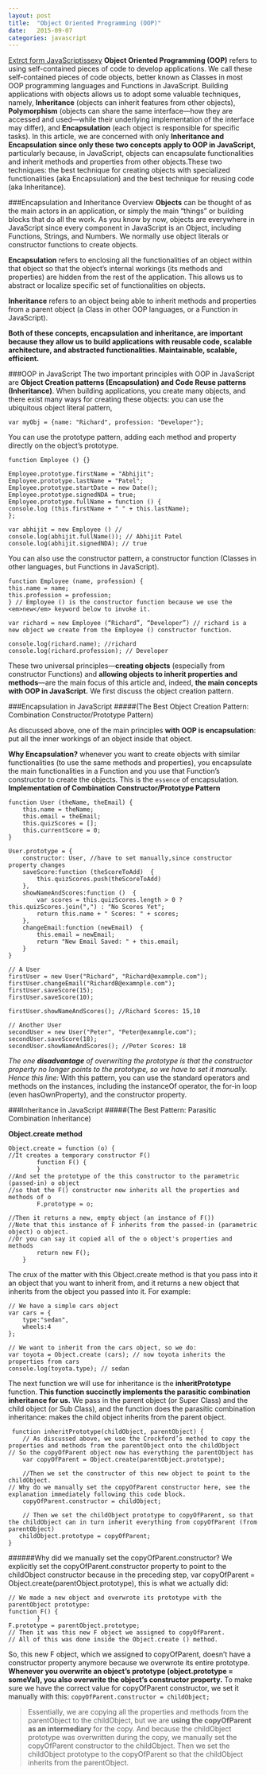 ```yaml
---
layout: post
title:  "Object Oriented Programming (OOP)"
date:   2015-09-07 
categories: javascript
---
```

[Extrct form JavaScriptissexy](http://javascriptissexy.com/oop-in-javascript-what-you-need-to-know/)
**Object Oriented Programming (OOP)** refers to using self-contained pieces of code to develop applications. We call these self-contained pieces of code objects, better known as Classes in most OOP programming languages and Functions in JavaScript.
Building applications with objects allows us to adopt some valuable techniques, namely, **Inheritance** (objects can inherit features from other objects), **Polymorphism** (objects can share the same interface—how they are accessed and used—while their underlying implementation of the interface may differ), and **Encapsulation** (each object is responsible for specific tasks).
In this article, we are concerned with only **Inheritance and Encapsulation** **since only these two concepts apply to OOP in JavaScript**, particularly because, in JavaScript, objects can encapsulate functionalities and inherit methods and properties from other objects.These two techniques: the best technique for creating objects with specialized functionalities (aka Encapsulation) and the best technique for reusing code (aka Inheritance).

###Encapsulation and Inheritance Overview
**Objects** can be thought of as the main actors in an application, or simply the main “things” or building blocks that do all the work. As you know by now, objects are everywhere in JavaScript since every component in JavaScript is an Object, including Functions, Strings, and Numbers. We normally use object literals or constructor functions to create objects.

**Encapsulation** refers to enclosing all the functionalities of an object within that object so that the object’s internal workings (its methods and properties) are hidden from the rest of the application. This allows us to abstract or localize specific set of functionalities on objects.

**Inheritance** refers to an object being able to inherit methods and properties from a parent object (a Class in other OOP languages, or a Function in JavaScript).

**Both of these concepts, encapsulation and inheritance, are important because they allow us to build applications with reusable code, scalable architecture, and abstracted functionalities. Maintainable, scalable, efficient.**

###OOP in JavaScript
The two important principles with OOP in JavaScript are **Object Creation patterns (Encapsulation) and Code Reuse patterns (Inheritance)**. When building applications, you create many objects, and there exist many ways for creating these objects: you can use the ubiquitous object literal pattern,

    var myObj = {name: "Richard", profession: "Developer"}; 
    
You can use the prototype pattern, adding each method and property directly on the object’s prototype.

    function Employee () {}
    ​
    Employee.prototype.firstName = "Abhijit";
    Employee.prototype.lastName = "Patel";
    Employee.prototype.startDate = new Date();
    Employee.prototype.signedNDA = true;
    Employee.prototype.fullName = function () {
    console.log (this.firstName + " " + this.lastName); 
    };
    ​
    ​var abhijit = new Employee () //​
    console.log(abhijit.fullName()); // Abhijit Patel​
    console.log(abhijit.signedNDA); // true

You can also use the constructor pattern, a constructor function (Classes in other languages, but Functions in JavaScript).

    function Employee (name, profession) {
    ​this.name = name;
    ​this.profession = profession;
    } // Employee () is the constructor function because we use the <em>new</em> keyword below to invoke it.​
    ​
    ​var richard = new Employee (“Richard”, “Developer”) // richard is a new object we create from the Employee () constructor function.​
    ​
    console.log(richard.name); //richard​
    console.log(richard.profession); // Developer
    
These two universal principles—**creating objects** (especially from constructor Functions) and **allowing objects to inherit properties and methods**—are the main focus of this article and, indeed, **the main concepts with OOP in JavaScript.** We first discuss the object creation pattern.

###Encapsulation in JavaScript
#####(The Best Object Creation Pattern: Combination Constructor/Prototype Pattern)

As discussed above, one of the main principles **with OOP is encapsulation**: put all the inner workings of an object inside that object. 

**Why Encapsulation?**
whenever you want to create objects with similar functionalities (to use the same methods and properties), you encapsulate the main functionalities in a Function and you use that Function’s constructor to create the objects. This is the `essence` of encapsulation.
**Implementation of Combination Constructor/Prototype Pattern**

    function User (theName, theEmail) {
        this.name = theName;
        this.email = theEmail;
        this.quizScores = [];
        this.currentScore = 0;
    }
    ​
    User.prototype = {
        constructor: User, //have to set manually,since constructor property changes 
        saveScore:function (theScoreToAdd)  {
            this.quizScores.push(theScoreToAdd)
        },
        showNameAndScores:function ()  {
            var scores = this.quizScores.length > 0 ? this.quizScores.join(",") : "No Scores Yet";
            return this.name + " Scores: " + scores;
        },
        changeEmail:function (newEmail)  {
            this.email = newEmail;
            return "New Email Saved: " + this.email;
        }
    }
    
    // A User ​
    firstUser = new User("Richard", "Richard@examnple.com"); 
    firstUser.changeEmail("RichardB@examnple.com");
    firstUser.saveScore(15);
    firstUser.saveScore(10); 
    ​
    firstUser.showNameAndScores(); //Richard Scores: 15,10​
    ​
    ​// Another User​
    secondUser = new User("Peter", "Peter@examnple.com");
    secondUser.saveScore(18);
    secondUser.showNameAndScores(); //Peter Scores: 18

*The one **disadvantage** of overwriting the prototype is that the constructor property no longer points to the prototype, so we have to set it manually. Hence this line:*
With this pattern, you can use the standard operators and methods on the instances, including the instanceOf operator, the for-in loop (even hasOwnProperty), and the constructor property.

###Inheritance in JavaScript
#####(The Best Pattern: Parasitic Combination Inheritance)

**Object.create method**

    Object.create = function (o) {
    ​//It creates a temporary constructor F()​
            function F() {
            }
    ​//And set the prototype of the this constructor to the parametric (passed-in) o object​
    ​//so that the F() constructor now inherits all the properties and methods of o​
            F.prototype = o;
    ​
    ​//Then it returns a new, empty object (an instance of F())​
    ​//Note that this instance of F inherits from the passed-in (parametric object) o object. ​
    ​//Or you can say it copied all of the o object's properties and methods​
            return new F();
        }

The crux of the matter with this Object.create method is that you pass into it an object that you want to inherit from, and it returns a new object that inherits from the object you passed into it. For example:

    // We have a simple cars object​
    ​var cars = {
        type:"sedan",
        wheels:4​
    };
    ​
    ​// We want to inherit from the cars object, so we do:​
    ​var toyota = Object.create (cars); // now toyota inherits the properties from cars​
    console.log(toyota.type); // sedan

The next function we will use for inheritance is the **inheritPrototype** function. **This function succinctly implements the parasitic combination inheritance for us.** We pass in the parent object (or Super Class) and the child object (or Sub Class), and the function does the parasitic combination inheritance: makes the child object inherits from the parent object.

     function inheritPrototype(childObject, parentObject) {
        // As discussed above, we use the Crockford’s method to copy the properties and methods from the parentObject onto the childObject​
    ​// So the copyOfParent object now has everything the parentObject has ​
        var copyOfParent = Object.create(parentObject.prototype);
    ​
        //Then we set the constructor of this new object to point to the childObject.​
    ​// Why do we manually set the copyOfParent constructor here, see the explanation immediately following this code block.​
        copyOfParent.constructor = childObject;
    ​
        // Then we set the childObject prototype to copyOfParent, so that the childObject can in turn inherit everything from copyOfParent (from parentObject)​
       childObject.prototype = copyOfParent;
    }
    
######Why did we manually set the copyOfParent.constructor?
We explicitly set the copyOfParent.constructor property to point to the childObject constructor because in the preceding step, var copyOfParent = Object.create(parentObject.prototype), this is what we actually did:

    // We made a new object and overwrote its prototype with the parentObject prototype:​
    ​function F() {
            }
    F.prototype = parentObject.prototype;
    ​// Then it was this new F object we assigned to copyOfParent.​
    ​// All of this was done inside the Object.create () method.
    
So, this new F object, which we assigned to copyOfParent, doesn’t have a constructor property anymore because we overwrote its entire prototype. **Whenever you overwrite an object’s prototype (object.prototype = someVal), you also overwrite the object’s constructor property.**
To make sure we have the correct value for copyOfParent constructor, we set it manually with this: `copyOfParent.constructor = childObject;`

> Essentially, we are copying all the properties and methods from the
> parentObject to the childObject, but we are **using the copyOfParent as
> an intermediary** for the copy. And because the childObject prototype
> was overwritten during the copy, we manually set the copyOfParent
> constructor to the childObject. Then we set the childObject prototype
> to the copyOfParent so that the childObject inherits from the
> parentObject.
